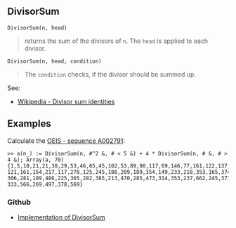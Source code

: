 ## DivisorSum

```
DivisorSum(n, head)
```

>  returns the sum of the divisors of `n`. The `head` is applied to each divisor.

```
DivisorSum(n, head, condition)
```

>  The `condition` checks, if the divisor should be summed up.


See:  
* [Wikipedia - Divisor sum identities](https://en.wikipedia.org/wiki/Divisor_sum_identities)

## Examples

Calculate the [OEIS - sequence A002791](https://oeis.org/A002791):

```
>> a(n_) := DivisorSum(n, #^2 &, # < 5 &) + 4 * DivisorSum(n, # &, # > 4 &); Array(a, 70)
{1,5,10,21,21,38,29,53,46,65,45,102,53,89,90,117,69,146,77,161,122,137,93,230,
121,161,154,217,117,278,125,245,186,209,189,354,149,233,218,353,165,374,173,329,
306,281,189,486,225,365,282,385,213,470,285,473,314,353,237,662,245,377,410,501,
333,566,269,497,378,569}
```

### Github

* [Implementation of DivisorSum](https://github.com/axkr/symja_android_library/blob/master/symja_android_library/matheclipse-core/src/main/java/org/matheclipse/core/builtin/NumberTheory.java#L1524) 
